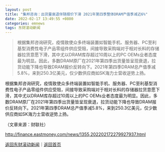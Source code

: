 ```yaml
---
layout: post
title: "集邦咨询：出货量衰退伴随报价下滑 2021年第四季整体DRAM产值季减近6%"
date: 2022-02-17 13:49:55 +0800
categories: emnews
tags: 东财滚动新闻
---
```

> 根据集邦咨询研究，疫情致使众多终端装置如智能手机、服务器、PC至利基型消费性电子产品零组件供应受阻，间接导致采购端对于相对长料的存储器拉货意愿下滑，其中尤以DRAM库存超过10周以上的PC OEMs业者态度最为明显。因此，多数DRAM原厂在2021年第四季出货量皆呈现衰退，拉货动能下降也导致DRAM报价反转向下。2021年第四季DRAM总产值季减5.8%，来到250.3亿美元，仅少数供应商如SK海力士营收逆势上扬。

<p>根据集邦咨询研究，疫情致使众多终端装置如智能手机、服务器、PC至利基型消费性电子产品零组件供应受阻，间接导致采购端对于相对长料的存储器拉货意愿下滑，其中尤以DRAM库存超过10周以上的PC OEMs业者态度最为明显。因此，多数DRAM原厂在2021年第四季出货量皆呈现衰退，拉货动能下降也导致DRAM报价反转向下。2021年第四季DRAM总产值季减5.8%，来到250.3亿美元，仅少数供应商如SK海力士营收逆势上扬。</p><p class="em_media">（文章来源：财联社）</p>

<http://finance.eastmoney.com/news/1355,202202172279927937.html>

[返回东财滚动新闻](//finews.withounder.com/emnews/)｜[返回首页](//finews.withounder.com/)